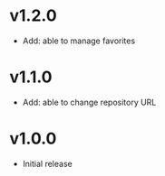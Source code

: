 # v1.2.0

* Add: able to manage favorites

# v1.1.0

* Add: able to change repository URL

# v1.0.0

* Initial release